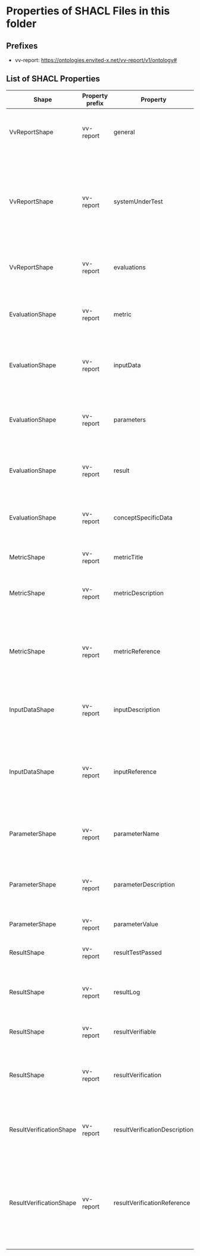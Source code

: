 # Properties of SHACL Files in this folder

## Prefixes

- vv-report: <https://ontologies.envited-x.net/vv-report/v1/ontology#>

## List of SHACL Properties

| Shape | Property prefix | Property | MinCount | MaxCount | Description | Datatype/NodeKind | Filename |
| --- | --- | --- | --- | --- | --- | --- | --- |
| VvReportShape | vv-report | general | 1 | 1 | General object with properties for descriptions, data, links, bundle. |  | vv-report_shacl.ttl |
| VvReportShape | vv-report | systemUnderTest | 1 | 1 | Uniform Resource Identifier (URI) to identify the tested artifact, like a simulation, model by location, name, or both. | <http://www.w3.org/2001/XMLSchema#anyURI> | vv-report_shacl.ttl |
| VvReportShape | vv-report | evaluations | 1 |  | A list of all measures carried out on the subject under test. |  | vv-report_shacl.ttl |
| EvaluationShape | vv-report | metric | 1 | 1 | The definition of the quality metric that has been used in this evaluation item. |  | vv-report_shacl.ttl |
| EvaluationShape | vv-report | inputData | 1 |  | The definition of a dataset that has been used as input to the quality metric. |  | vv-report_shacl.ttl |
| EvaluationShape | vv-report | parameters | 0 |  | A list of parameters that have been used to configure the quality metric and/or quality criterion. |  | vv-report_shacl.ttl |
| EvaluationShape | vv-report | result | 1 | 1 | The summary of the result of this evaluation item. |  | vv-report_shacl.ttl |
| EvaluationShape | vv-report | conceptSpecificData | 0 |  | Additional arbitrary V&V-concept specific data, to further describe the evaluation. |  | vv-report_shacl.ttl |
| MetricShape | vv-report | metricTitle | 1 | 1 | A meaningful name of this metric. | <http://www.w3.org/2001/XMLSchema#string> | vv-report_shacl.ttl |
| MetricShape | vv-report | metricDescription | 1 | 1 | A short description of what is tested within this quality metric. | <http://www.w3.org/2001/XMLSchema#string> | vv-report_shacl.ttl |
| MetricShape | vv-report | metricReference | 1 | 1 | Uniform Resource Identifier (URI) to identify the metric by location, name, or both. | <http://www.w3.org/2001/XMLSchema#anyURI> | vv-report_shacl.ttl |
| InputDataShape | vv-report | inputDescription | 1 | 1 | A short description for interpreting this input data element | <http://www.w3.org/2001/XMLSchema#string> | vv-report_shacl.ttl |
| InputDataShape | vv-report | inputReference | 1 | 1 | Uniform Resource Identifier (URI) to identify the utilized input data element by location, name, or both. | <http://www.w3.org/2001/XMLSchema#anyURI> | vv-report_shacl.ttl |
| ParameterShape | vv-report | parameterName | 1 | 1 | The formal name of the parameter, as it appears in the validation system | <http://www.w3.org/2001/XMLSchema#string> | vv-report_shacl.ttl |
| ParameterShape | vv-report | parameterDescription | 1 | 1 | A short description of the parameter in order to unambigously interpret it. | <http://www.w3.org/2001/XMLSchema#string> | vv-report_shacl.ttl |
| ParameterShape | vv-report | parameterValue | 1 | 1 | The value of the parameter. |  | vv-report_shacl.ttl |
| ResultShape | vv-report | resultTestPassed | 1 | 1 | Statement if the test has been passed or not. | <http://www.w3.org/2001/XMLSchema#boolean> | vv-report_shacl.ttl |
| ResultShape | vv-report | resultLog | 0 |  | Additional information about the test result, e.g., why it has failed. | <http://www.w3.org/2001/XMLSchema#string> | vv-report_shacl.ttl |
| ResultShape | vv-report | resultVerifiable | 1 | 1 | Information if the result can be verified by a third party. | <http://www.w3.org/2001/XMLSchema#boolean> | vv-report_shacl.ttl |
| ResultShape | vv-report | resultVerification | 0 | 1 | The necessary attributes to carry out verification of the result by a third party. |  | vv-report_shacl.ttl |
| ResultVerificationShape | vv-report | resultVerificationDescription | 1 | 1 | A short description of how the result can be verified with the given reference. | <http://www.w3.org/2001/XMLSchema#string> | vv-report_shacl.ttl |
| ResultVerificationShape | vv-report | resultVerificationReference | 1 |  | Uniform Resource Identifier (URI) to identify the reference used to verify the result of this evalation by location, name, or both. | <http://www.w3.org/2001/XMLSchema#anyURI> | vv-report_shacl.ttl |
